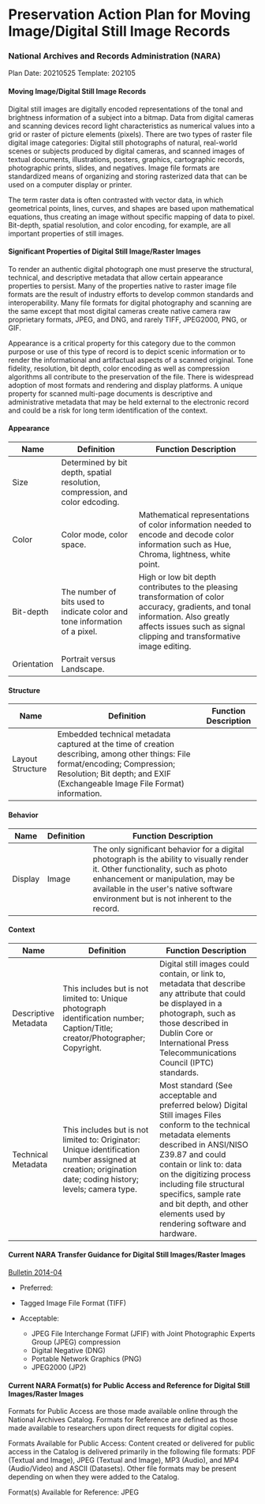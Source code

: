 # Preservation Action Plan for Moving Image/Digital Still Image Records
### National Archives and Records Administration (NARA)

Plan Date: 20210525
Template: 202105

#### Moving Image/Digital Still Image Records
Digital still images are digitally encoded representations of the tonal and brightness information of a subject into a bitmap. Data from digital cameras and scanning devices record light characteristics as numerical values into a grid or raster of picture elements (pixels). There are two types of raster file digital image categories: Digital still photographs of natural, real-world scenes or subjects produced by digital cameras, and scanned images of textual documents, illustrations, posters, graphics, cartographic records, photographic prints, slides, and negatives. Image file formats are standardized means of organizing and storing rasterized data that can be used on a computer display or printer.

The term raster data is often contrasted with vector data, in which geometrical points, lines, curves, and shapes are based upon mathematical equations, thus creating an image without specific mapping of data to pixel. Bit-depth, spatial resolution, and color encoding, for example, are all important properties of still images.

#### Significant Properties of Digital Still Image/Raster Images
To render an authentic digital photograph one must preserve the structural, technical, and descriptive metadata that allow certain appearance properties to persist. Many of the properties native to raster image file formats are the result of industry efforts to develop common standards and interoperability. Many file formats for digital photography and scanning are the same except that most digital cameras create native camera raw proprietary formats, JPEG, and DNG, and rarely TIFF, JPEG2000, PNG, or GIF.

Appearance is a critical property for this category due to the common purpose or use of this type of record is to depict scenic information or to render the informational and artifactual aspects of a scanned original. Tone fidelity, resolution, bit depth, color encoding as well as compression algorithms all contribute to the preservation of the file. There is widespread adoption of most formats and rendering and display platforms. A unique property for scanned multi-page documents is descriptive and administrative metadata that may be held external to the electronic record and could be a risk for long term identification of the context.


#### Appearance
| Name  | Definition  | Function Description  |
| ------------ | ------------ | ------------ |
| Size  |Determined by bit depth, spatial resolution, compression, and color edcoding.| |
|Color |Color mode, color space. |Mathematical representations of color information needed to encode and decode color information such as Hue, Chroma, lightness, white point. |
|Bit-depth |The number of bits used to indicate color and tone information of a pixel. |High or low bit depth contributes to the pleasing transformation of color accuracy, gradients, and tonal information. Also greatly affects issues such as signal clipping and transformative image editing. |
|Orientation |Portrait versus Landscape. | |


#### Structure
| Name  | Definition  | Function Description  |
| ------------ | ------------ | ------------ |
| Layout Structure  | Embedded technical metadata captured at the time of creation describing, among other things: File format/encoding; Compression; Resolution; Bit depth; and EXIF (Exchangeable Image File Format) information. | |


#### Behavior
| Name  | Definition  | Function Description  |
| ------------ | ------------ | ------------ |
|Display | Image | The only significant behavior for a digital photograph is the ability to visually render it. Other functionality, such as photo enhancement or manipulation, may be available in the user's native software environment but is not inherent to the record. |


#### Context
| Name  | Definition  | Function Description  |
| ------------ | ------------ | ------------ |
| Descriptive Metadata | This includes but is not limited to: Unique photograph identification number; Caption/Title; creator/Photographer; Copyright. |Digital still images could contain, or link to, metadata that describe any attribute that could be displayed in a photograph, such as those described in Dublin Core or International Press Telecommunications Council (IPTC) standards. |
| Technical Metadata|This includes but is not limited to: Originator: Unique identification number assigned at creation; origination date; coding history; levels; camera type.|Most standard (See acceptable and preferred below) Digital Still images Files conform to the technical metadata elements described in ANSI/NISO Z39.87 and could contain or link to: data on the digitizing process including file structural specifics, sample rate and bit depth, and other elements used by rendering software and hardware.|


#### Current NARA Transfer Guidance for Digital Still Images/Raster Images
[Bulletin 2014-04](https://www.archives.gov/records-mgmt/bulletins/2014/2014-04.html "Bulletin 2014-04")

- Preferred:  
 - Tagged Image File Format (TIFF)

- Acceptable: 
	- JPEG File Interchange Format (JFIF) with Joint Photographic Experts Group
	(JPEG) compression
	- Digital Negative (DNG)
	- Portable Network Graphics (PNG)
	- JPEG2000 (JP2)



#### Current NARA Format(s) for Public Access and Reference for Digital Still Images/Raster Images
Formats for Public Access are those made available online through the National Archives Catalog. Formats for Reference are defined as those made available to researchers upon direct requests for digital copies.

Formats Available for Public Access: Content created or delivered for public access in the Catalog is delivered primarily in the following file formats: PDF (Textual and Image), JPEG (Textual and Image), MP3 (Audio), and MP4 (Audio/Video) and ASCII (Datasets). Other file formats may be present depending on when they were added to the Catalog.

Format(s) Available for Reference: JPEG
